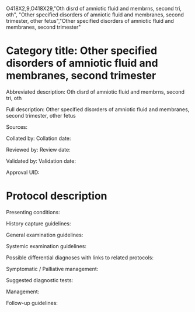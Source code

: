 O418X2,9,O418X29,"Oth disrd of amniotic fluid and membrns, second tri, oth", "Other specified disorders of amniotic fluid and membranes, second trimester, other fetus","Other specified disorders of amniotic fluid and membranes, second trimester"
# Category title: Other specified disorders of amniotic fluid and membranes, second trimester

Abbreviated description: Oth disrd of amniotic fluid and membrns, second tri, oth

Full description: Other specified disorders of amniotic fluid and membranes, second trimester, other fetus

Sources:

Collated by:
Collation date:

Reviewed by:
Review date:

Validated by:
Validation date:

Approval UID:

# Protocol description

Presenting conditions:

History capture guidelines:

General examination guidelines:

Systemic examination guidelines:

Possible differential diagnoses with links to related protocols:

Symptomatic / Palliative management:

Suggested diagnostic tests:

Management:

Follow-up guidelines:
